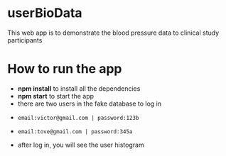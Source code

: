 # userBioData
This web app is to demonstrate the blood pressure data to clinical study participants

# How to run the app
- **npm install** to install all the dependencies
- **npm start** to start the app
- there are two users in the fake database to log in
-     email:victor@gmail.com | password:123b
-     email:tove@gmail.com | password:345a
- after log in, you will see the user histogram

